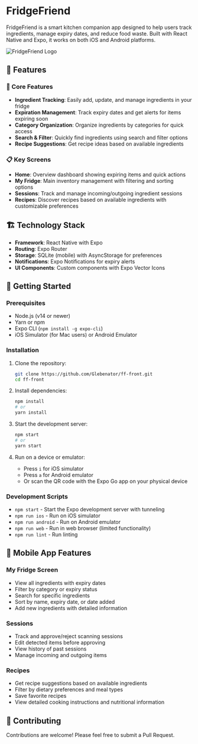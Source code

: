 # FridgeFriend

FridgeFriend is a smart kitchen companion app designed to help users track ingredients, manage expiry dates, and reduce food waste. Built with React Native and Expo, it works on both iOS and Android platforms.

![FridgeFriend Logo](https://via.placeholder.com/150/53D181/FFFFFF?text=FridgeFriend)

## 🌟 Features

### 📱 Core Features
- **Ingredient Tracking**: Easily add, update, and manage ingredients in your fridge
- **Expiration Management**: Track expiry dates and get alerts for items expiring soon
- **Category Organization**: Organize ingredients by categories for quick access
- **Search & Filter**: Quickly find ingredients using search and filter options
- **Recipe Suggestions**: Get recipe ideas based on available ingredients

### 📋 Key Screens
- **Home**: Overview dashboard showing expiring items and quick actions
- **My Fridge**: Main inventory management with filtering and sorting options
- **Sessions**: Track and manage incoming/outgoing ingredient sessions
- **Recipes**: Discover recipes based on available ingredients with customizable preferences

## 🏗️ Technology Stack

- **Framework**: React Native with Expo
- **Routing**: Expo Router
- **Storage**: SQLite (mobile) with AsyncStorage for preferences
- **Notifications**: Expo Notifications for expiry alerts
- **UI Components**: Custom components with Expo Vector Icons


## 🚀 Getting Started

### Prerequisites

- Node.js (v14 or newer)
- Yarn or npm
- Expo CLI (`npm install -g expo-cli`)
- iOS Simulator (for Mac users) or Android Emulator

### Installation

1. Clone the repository:
   ```bash
   git clone https://github.com/Glebenator/ff-front.git
   cd ff-front
   ```

2. Install dependencies:
   ```bash
   npm install
   # or
   yarn install
   ```

3. Start the development server:
   ```bash
   npm start
   # or
   yarn start
   ```

4. Run on a device or emulator:
   - Press `i` for iOS simulator
   - Press `a` for Android emulator
   - Or scan the QR code with the Expo Go app on your physical device
   

### Development Scripts

- `npm start` - Start the Expo development server with tunneling
- `npm run ios` - Run on iOS simulator
- `npm run android` - Run on Android emulator
- `npm run web` - Run in web browser (limited functionality)
- `npm run lint` - Run linting

## 📱 Mobile App Features

### My Fridge Screen
- View all ingredients with expiry dates
- Filter by category or expiry status
- Search for specific ingredients
- Sort by name, expiry date, or date added
- Add new ingredients with detailed information

### Sessions
- Track and approve/reject scanning sessions
- Edit detected items before approving
- View history of past sessions
- Manage incoming and outgoing items

### Recipes
- Get recipe suggestions based on available ingredients
- Filter by dietary preferences and meal types
- Save favorite recipes
- View detailed cooking instructions and nutritional information

## 🤝 Contributing

Contributions are welcome! Please feel free to submit a Pull Request.